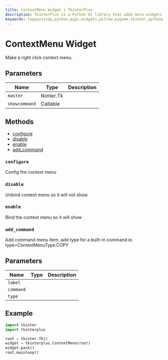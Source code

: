 ```yaml
---
title: ContextMenu Widget | TkinterPlus
description: TkinterPlus is a Python UI library that adds more widgets to Tkinter
keywords: legopitstop,python,pypi,widgets,pillow,pygame,tkinter,pythonpackage
---
```


# ContextMenu Widget

Make a right click context menu.

## Parameters

| Name          | Type       | Description |
| ------------- | ---------- | ----------- |
| `master`      | tkinter.Tk |             |
| `showcommand` | Callable   |             |

## Methods

- [configure](#configure)
- [disable](#disable)
- [enable](#enable)
- [add_command](#add_command)

### `configure`

Config the context menu

### `disable`

Unbind context menu so it will not show

### `enable`

Bind the context menu so it will show

### `add_command`

Add command menu item. add type for a built-in command ie. type=ContextMenuType.COPY

## Parameters

| Name      | Type | Description |
| --------- | ---- | ----------- |
| `label`   |      |             |
| `command` |      |             |
| `type`    |      |             |

## Example

```py
import tkinter
import tkinterplus

root = tkinter.Tk()
widget = tkinterplus.ContextMenu(root)
widget.pack()
root.mainloop()
```
